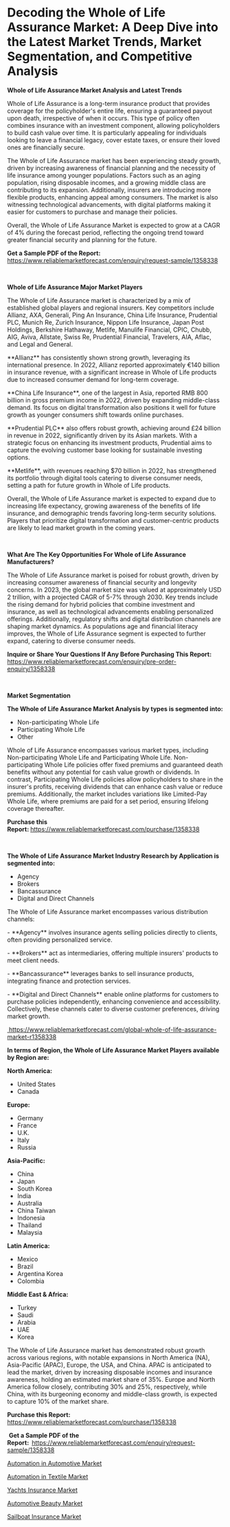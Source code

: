 <p><h1>Decoding the Whole of Life Assurance Market: A Deep Dive into the Latest Market Trends, Market Segmentation, and Competitive Analysis</h1></p><p><strong>Whole of Life Assurance Market Analysis and Latest Trends</strong></p>
<p><p>Whole of Life Assurance is a long-term insurance product that provides coverage for the policyholder's entire life, ensuring a guaranteed payout upon death, irrespective of when it occurs. This type of policy often combines insurance with an investment component, allowing policyholders to build cash value over time. It is particularly appealing for individuals looking to leave a financial legacy, cover estate taxes, or ensure their loved ones are financially secure.</p><p>The Whole of Life Assurance market has been experiencing steady growth, driven by increasing awareness of financial planning and the necessity of life insurance among younger populations. Factors such as an aging population, rising disposable incomes, and a growing middle class are contributing to its expansion. Additionally, insurers are introducing more flexible products, enhancing appeal among consumers. The market is also witnessing technological advancements, with digital platforms making it easier for customers to purchase and manage their policies.</p><p>Overall, the Whole of Life Assurance Market is expected to grow at a CAGR of 4% during the forecast period, reflecting the ongoing trend toward greater financial security and planning for the future.</p></p>
<p><strong>Get a Sample PDF of the Report:&nbsp;</strong> <a href="https://www.reliablemarketforecast.com/enquiry/request-sample/1358338?utm_campaign=1899&utm_medium=2&utm_source=Github&utm_content=ia&utm_term=09032025&utm_id=whole-of-life-assurance">https://www.reliablemarketforecast.com/enquiry/request-sample/1358338</a></p>
<p>&nbsp;</p>
<p><strong>Whole of Life Assurance Major Market Players</strong></p>
<p><p>The Whole of Life Assurance market is characterized by a mix of established global players and regional insurers. Key competitors include Allianz, AXA, Generali, Ping An Insurance, China Life Insurance, Prudential PLC, Munich Re, Zurich Insurance, Nippon Life Insurance, Japan Post Holdings, Berkshire Hathaway, Metlife, Manulife Financial, CPIC, Chubb, AIG, Aviva, Allstate, Swiss Re, Prudential Financial, Travelers, AIA, Aflac, and Legal and General.</p><p>**Allianz** has consistently shown strong growth, leveraging its international presence. In 2022, Allianz reported approximately €140 billion in insurance revenue, with a significant increase in Whole of Life products due to increased consumer demand for long-term coverage.</p><p>**China Life Insurance**, one of the largest in Asia, reported RMB 800 billion in gross premium income in 2022, driven by expanding middle-class demand. Its focus on digital transformation also positions it well for future growth as younger consumers shift towards online purchases.</p><p>**Prudential PLC** also offers robust growth, achieving around £24 billion in revenue in 2022, significantly driven by its Asian markets. With a strategic focus on enhancing its investment products, Prudential aims to capture the evolving customer base looking for sustainable investing options.</p><p>**Metlife**, with revenues reaching $70 billion in 2022, has strengthened its portfolio through digital tools catering to diverse consumer needs, setting a path for future growth in Whole of Life products.</p><p>Overall, the Whole of Life Assurance market is expected to expand due to increasing life expectancy, growing awareness of the benefits of life insurance, and demographic trends favoring long-term security solutions. Players that prioritize digital transformation and customer-centric products are likely to lead market growth in the coming years.</p></p>
<p>&nbsp;</p>
<p><strong>What Are The Key Opportunities For Whole of Life Assurance Manufacturers?</strong></p>
<p><p>The Whole of Life Assurance market is poised for robust growth, driven by increasing consumer awareness of financial security and longevity concerns. In 2023, the global market size was valued at approximately USD 2 trillion, with a projected CAGR of 5-7% through 2030. Key trends include the rising demand for hybrid policies that combine investment and insurance, as well as technological advancements enabling personalized offerings. Additionally, regulatory shifts and digital distribution channels are shaping market dynamics. As populations age and financial literacy improves, the Whole of Life Assurance segment is expected to further expand, catering to diverse consumer needs.</p></p>
<p><strong>Inquire or Share Your Questions If Any Before Purchasing This Report:</strong> <a href="https://www.reliablemarketforecast.com/enquiry/pre-order-enquiry/1358338?utm_campaign=1899&utm_medium=2&utm_source=Github&utm_content=ia&utm_term=09032025&utm_id=whole-of-life-assurance">https://www.reliablemarketforecast.com/enquiry/pre-order-enquiry/1358338</a></p>
<p>&nbsp;</p>
<p><strong>Market Segmentation</strong></p>
<p><strong>The Whole of Life Assurance Market Analysis by types is segmented into:</strong></p>
<p><ul><li>Non-participating Whole Life</li><li>Participating Whole Life</li><li>Other</li></ul></p>
<p><p>Whole of Life Assurance encompasses various market types, including Non-participating Whole Life and Participating Whole Life. Non-participating Whole Life policies offer fixed premiums and guaranteed death benefits without any potential for cash value growth or dividends. In contrast, Participating Whole Life policies allow policyholders to share in the insurer's profits, receiving dividends that can enhance cash value or reduce premiums. Additionally, the market includes variations like Limited-Pay Whole Life, where premiums are paid for a set period, ensuring lifelong coverage thereafter.</p></p>
<p><strong>Purchase this Report:&nbsp;</strong><a href="https://www.reliablemarketforecast.com/purchase/1358338?utm_campaign=1899&utm_medium=2&utm_source=Github&utm_content=ia&utm_term=09032025&utm_id=whole-of-life-assurance">https://www.reliablemarketforecast.com/purchase/1358338</a></p>
<p>&nbsp;</p>
<p><strong>The Whole of Life Assurance Market Industry Research by Application is segmented into:</strong></p>
<p><ul><li>Agency</li><li>Brokers</li><li>Bancassurance</li><li>Digital and Direct Channels</li></ul></p>
<p><p>The Whole of Life Assurance market encompasses various distribution channels: </p><p>- **Agency** involves insurance agents selling policies directly to clients, often providing personalized service. </p><p>- **Brokers** act as intermediaries, offering multiple insurers' products to meet client needs. </p><p>- **Bancassurance** leverages banks to sell insurance products, integrating finance and protection services. </p><p>- **Digital and Direct Channels** enable online platforms for customers to purchase policies independently, enhancing convenience and accessibility. Collectively, these channels cater to diverse customer preferences, driving market growth.</p></p>
<p><a href="https://www.reliablemarketforecast.com/global-whole-of-life-assurance-market-r1358338?utm_campaign=1899&utm_medium=2&utm_source=Github&utm_content=ia&utm_term=09032025&utm_id=whole-of-life-assurance">&nbsp;https://www.reliablemarketforecast.com/global-whole-of-life-assurance-market-r1358338</a></p>
<p><strong>In terms of Region, the Whole of Life Assurance Market Players available by Region are:</strong></p>
<p>
    <p> <strong> North America: </strong>
        <ul>
            <li>United States</li>
            <li>Canada</li>
        </ul>
        </p> 
    <p> <strong> Europe: </strong>
        <ul>
            <li>Germany</li>
            <li>France</li>
            <li>U.K.</li>
            <li>Italy</li>
            <li>Russia</li>
        </ul>
        </p> 
    <p> <strong> Asia-Pacific: </strong>
        <ul>
            <li>China</li>
            <li>Japan</li>
            <li>South Korea</li>
            <li>India</li>
            <li>Australia</li>
            <li>China Taiwan</li>
            <li>Indonesia</li>
            <li>Thailand</li>
            <li>Malaysia</li>
        </ul>
        </p> 
    <p> <strong> Latin America: </strong>
        <ul>
            <li>Mexico</li>
            <li>Brazil</li>
            <li>Argentina Korea</li>
            <li>Colombia</li>
        </ul>
        </p> 
    <p> <strong> Middle East & Africa: </strong>
        <ul>
            <li>Turkey</li>
            <li>Saudi</li>
            <li>Arabia</li>
            <li>UAE</li>
            <li>Korea</li>
        </ul>
    </p>
    </p>
<p><p>The Whole of Life Assurance market has demonstrated robust growth across various regions, with notable expansions in North America (NA), Asia-Pacific (APAC), Europe, the USA, and China. APAC is anticipated to lead the market, driven by increasing disposable incomes and insurance awareness, holding an estimated market share of 35%. Europe and North America follow closely, contributing 30% and 25%, respectively, while China, with its burgeoning economy and middle-class growth, is expected to capture 10% of the market share.</p></p>
<p><strong>Purchase this Report: </strong><a href="https://www.reliablemarketforecast.com/purchase/1358338?utm_campaign=1899&utm_medium=2&utm_source=Github&utm_content=ia&utm_term=09032025&utm_id=whole-of-life-assurance">https://www.reliablemarketforecast.com/purchase/1358338</a></p>
<p>&nbsp;<strong>Get a Sample PDF of the Report:&nbsp;&nbsp;</strong><a href="https://www.reliablemarketforecast.com/enquiry/request-sample/1358338?utm_campaign=1899&utm_medium=2&utm_source=Github&utm_content=ia&utm_term=09032025&utm_id=whole-of-life-assurance">https://www.reliablemarketforecast.com/enquiry/request-sample/1358338</a></p>
<p><strong></strong></p>
<p><p><a href="https://github.com/nxauwedaroui2/Market-Research-Report-List-1/blob/main/automation-in-automotive-market.md?utm_campaign=1899&utm_medium=2&utm_source=Github&utm_content=ia&utm_term=09032025&utm_id=whole-of-life-assurance">Automation in Automotive Market</a></p><p><a href="https://github.com/iontahoehlct/Market-Research-Report-List-1/blob/main/automation-in-textile-market.md?utm_campaign=1899&utm_medium=2&utm_source=Github&utm_content=ia&utm_term=09032025&utm_id=whole-of-life-assurance">Automation in Textile Market</a></p><p><a href="https://github.com/sahoolipko6f/Market-Research-Report-List-1/blob/main/yachts-insurance-market.md?utm_campaign=1899&utm_medium=2&utm_source=Github&utm_content=ia&utm_term=09032025&utm_id=whole-of-life-assurance">Yachts Insurance Market</a></p><p><a href="https://github.com/drissahrouk/Market-Research-Report-List-1/blob/main/automotive-beauty-market.md?utm_campaign=1899&utm_medium=2&utm_source=Github&utm_content=ia&utm_term=09032025&utm_id=whole-of-life-assurance">Automotive Beauty Market</a></p><p><a href="https://github.com/rogetspate12/Market-Research-Report-List-1/blob/main/sailboat-insurance-market.md?utm_campaign=1899&utm_medium=2&utm_source=Github&utm_content=ia&utm_term=09032025&utm_id=whole-of-life-assurance">Sailboat Insurance Market</a></p></p>